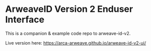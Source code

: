 # ArweaveID Version 2 Enduser Interface

This is a companion & example code repo to arweave-id-v2.

Live version here: https://arca-arweave.github.io/arweave-id-v2-ui/

